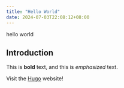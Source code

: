 ```yaml
---
title: "Hello World"
date: 2024-07-03T22:08:12+08:00
---
```


hello world

## Introduction

This is **bold** text, and this is *emphasized* text.

Visit the [Hugo](https://gohugo.io) website!